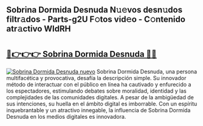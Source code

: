 ## Sobrina Dormida Desnuda N𝚞𝚎vos desn𝚞dos filtr𝚊dos - Parts-g2U F𝚘tos vid𝚎o - C𝚘ntenido atr𝚊ctivo WIdRH

# <h2><a href="http://mb4bf2.tromn.icu/?c=Sobrina+Dormida+Desnuda">🔗👉👉👉 Sobrina Dormida Desnuda 🔗🔗</a></h2>

[![Sobrina Dormida Desnuda nuevo](https://i.imgur.com/pEAQMta.gif)](http://mb4bf2.tromn.icu/?c=Sobrina+Dormida+Desnuda)
Sobrina Dormida Desnuda, una persona multifacética y provocativa, desafía la descripción simple. Su innovador método de interactuar con el público en línea ha cautivado y enfurecido a los espectadores, estimulando debates sobre moralidad, identidad y las complejidades de las comunidades digitales. A pesar de la ambigüedad de sus intenciones, su huella en el ámbito digital es imborrable. Con un espíritu inquebrantable y un atractivo innegable, la influencia de Sobrina Dormida Desnuda en los medios digitales es innovadora.

